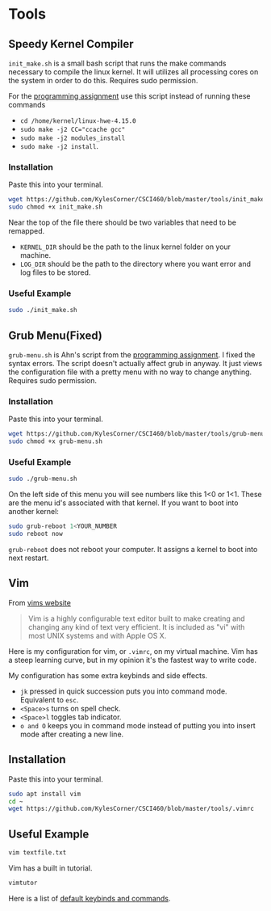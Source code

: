 # Tools

## Speedy Kernel Compiler
`init_make.sh` is a small bash script that runs the make commands necessary to
compile the linux kernel. It will utilizes all processing cores on the system in
order to do this. Requires sudo permission.

For the [programming
assignment](https://canvas.umt.edu/courses/18301/assignments/228633) use this
script instead of running these commands 
- `cd /home/kernel/linux-hwe-4.15.0`
- `sudo make -j2 CC="ccache gcc"`
- `sudo make -j2 modules_install`
- `sudo make -j2 install`.

### Installation
Paste this into your terminal.
```bash
wget https://github.com/KylesCorner/CSCI460/blob/master/tools/init_make.sh
sudo chmod +x init_make.sh
```

Near the top of the file there should be two variables that need to be remapped.
- `KERNEL_DIR` should be the path to the linux kernel folder on your machine.
- `LOG_DIR` should be the path to the directory where you want error and log
  files to be stored.

### Useful Example
```bash
sudo ./init_make.sh
```


## Grub Menu(Fixed)
`grub-menu.sh` is Ahn's script from the [programming
assignment](https://canvas.umt.edu/courses/18301/assignments/228633).
I fixed the syntax errors. The script doesn't actually affect grub in anyway. It
just views the configuration file with a pretty menu with no way to change
anything. Requires sudo permission.
### Installation
Paste this into your terminal.
```bash
wget https://github.com/KylesCorner/CSCI460/blob/master/tools/grub-menu.sh
sudo chmod +x grub-menu.sh
```

### Useful Example
```bash
sudo ./grub-menu.sh
```
On the left side of this menu you will see numbers like this 1<0 or 1<1. These
are the menu id's associated with that kernel. If you want to boot into another
kernel:
```bash
sudo grub-reboot 1<YOUR_NUMBER
sudo reboot now
```
`grub-reboot` does not reboot your computer. It assigns a kernel to boot into
next restart.

## Vim
From [vims website](https://www.vim.org/)
> Vim is a highly configurable text editor built to make creating and changing
> any kind of text very efficient. It is included as "vi" with most UNIX systems
> and with Apple OS X.

Here is my configuration for vim, or `.vimrc`, on my virtual machine. Vim has a steep learning
curve, but in my opinion it's the fastest way to write code. 

My configuration has some extra keybinds and side effects.
- `jk` pressed in quick succession puts you into command mode. Equivalent to `esc`.
- `<Space>s` turns on spell check.
- `<Space>l` toggles tab indicator.
- `o and O` keeps you in command mode instead of putting you into insert mode
  after creating a new line.

## Installation
Paste this into your terminal.
```bash
sudo apt install vim
cd ~
wget https://github.com/KylesCorner/CSCI460/blob/master/tools/.vimrc
```

## Useful Example
```bash
vim textfile.txt
```
Vim has a built in tutorial.
```bash
vimtutor
```
Here is a list of
[default keybinds and commands](https://vim.rtorr.com/).
